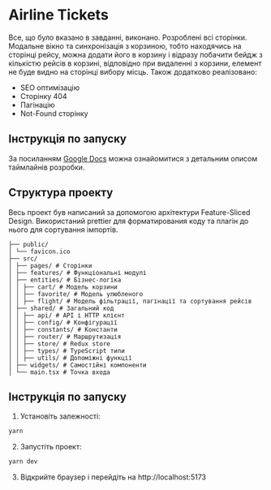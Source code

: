 # Airline Tickets

Все, що було вказано в завданні, виконано. Розроблені всі сторінки. Модальне вікно та синхронізація з корзиною, тобто находячись на сторінці рейсу, можна додати його в корзину і відразу побачити бейдж з кількістю рейсів в корзині, відповідно при видаленні з корзини, елемент не буде видно на сторінці вибору місць. Також додатково реалізовано:

- SEO оптимізацію
- Сторінку 404
- Пагінацію
- Not-Found сторінку

## Інструкція по запуску

За посиланням <a href="https://docs.google.com/document/d/1O8CB3oqzEHl9wbIwlSQx1InKAHDI_B3nXOUP_y_X-x0/edit?hl=ru&tab=t.0">Google Docs</a> можна ознайомитися з детальним описом таймлайнів розробки.

## Структура проекту

Весь проект був написаний за допомогою архітектури Feature-Sliced Design. Використаний prettier для форматирования коду та плагін до нього для сортування імпортів.

```
├── public/
│ └── favicon.ico
├── src/
│ ├── pages/ # Сторінки
│ ├── features/ # Функціональні модулі
│ ├── entities/ # Бізнес-логіка
│ │ ├── cart/ # Модель корзини
│ │ ├── favorite/ # Модель улюбленого
│ │ ├── flight/ # Модель фільтрації, пагінації та сортування рейсів
│ ├── shared/ # Загальний код
│ │ ├── api/ # API і HTTP клієнт
│ │ ├── config/ # Конфігурації
│ │ ├── constants/ # Константи
│ │ ├── router/ # Маршрутизація
│ │ ├── store/ # Redux store
│ │ ├── types/ # TypeScript типи
│ │ ├── utils/ # Допоміжні функції
│ ├── widgets/ # Самостійні компоненти
│ └── main.tsx # Точка входа
```

## Інструкція по запуску

1. Установіть залежності:

```bash
yarn
```

2. Запустіть проект:

```bash
yarn dev
```

3. Відкрийте браузер і перейдіть на http://localhost:5173
